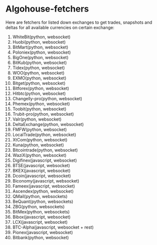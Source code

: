 # Algohouse-fetchers

Here are fetchers for listed down exchanges to get trades, snapshots and deltas for all available currencies on certain exchange:
 1. WhiteBit(python, websocket)
 2. Huobi(python, websocket)
 3. BitMart(python, websocket)
 4. Poloniex(python, websocket)
 5. BigOne(python, websocket)
 6. BitKub(python, websocket)
 7. Tidex(python, websocket)
 8. WOO(python, websocket)
 9. EXMO(python, websocket)
10. Bitget(python, websocket) 
11. Bitforex(python, websocket)
12. Hitbtc(python, websocket)
13. Changelly-pro(python, websocket)
14. Phemex(python, websocket)
15. Toobit(python, websocket)
16. Trubit-pro(python, websocket)
17. Valr(python, websocket)
18. DeltaExchange(python, websocket)
19. FMFW(python, websocket)
20. LocalTrade(python, websocket)
21. XtCom(python, websocket)
22. Kuna(python, websocket)
23. Bitcointrade(python, websocket)
24. WaziX(python, websocket)
25. Digifinex(javascript, websocket)
26. BTSE(javascript, websocket)
27. BKEX(javascript, websocket)
28. Dcoin(javascript, websocket)
29. Biconomy(javascript, websocket)
30. Fameex(javascript, websocket)
31. Ascendex(python, websocket)
32. QMail(python, websockets)
33. BeQuant(python, websockets)
34. ZBG(python, websockets)
35. BitMex(python, websockets)
36. Bibox(javascript, websocket)
37. LCX(javascript, websocket)
38. BTC-Alpha(javascript, websocket + rest)
39. Pionex(javascript, websocket)
40. Bitbank(python, websocket)
